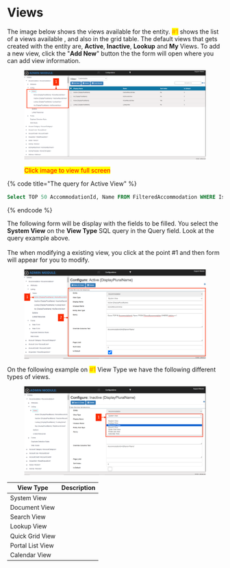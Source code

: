 # Views

The image below shows the views available for the entity. <mark style="color:orange;">**#1**</mark> shows the list of a views available , and also in the grid table. The default views that gets created with the entity are, **Active**, **Inactive**, **Lookup** and **My** Views. To add a new view, click the "**Add New**" button the the form will open where you can add view information.

<figure><img src="../../../../.gitbook/assets/Untitled design 41 (1).png" alt=""><figcaption><p><mark style="color:red;">Click image to view full screen</mark></p></figcaption></figure>

{% code title="The query for Active View" %}
```sql
Select TOP 50 AccommodationId, Name FROM FilteredAccommodation WHERE IsActive = 1
```
{% endcode %}

The following form will be display with the fields to be filled. You select the **System View** on the **View Type** SQL query in the Query field. Look at the query example above.\
\
The when modifying a existing view, you click at the point #1 and then form will appear for you to modify.&#x20;

<figure><img src="../../../../.gitbook/assets/44.png" alt=""><figcaption></figcaption></figure>

On the following example on <mark style="color:orange;">**#1**</mark> View Type we have the following different types of views.

<figure><img src="../../../../.gitbook/assets/45.png" alt=""><figcaption></figcaption></figure>



| View Type        | Description |
| ---------------- | ----------- |
| System View      |             |
| Document View    |             |
| Search View      |             |
| Lookup View      |             |
| Quick Grid View  |             |
| Portal List View |             |
| Calendar View    |             |
